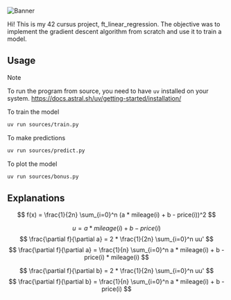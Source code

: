 ![Banner](assets/banner.png)

Hi! This is my 42 cursus project, ft_linear_regression. The objective was to implement the gradient descent algorithm from scratch and use it to train a model.

## Usage

> [!NOTE]
> To run the program from source, you need to have `uv` installed on your system.
> https://docs.astral.sh/uv/getting-started/installation/

To train the model
```bash
uv run sources/train.py
```

To make predictions
```bash
uv run sources/predict.py
```

To plot the model
```bash
uv run sources/bonus.py
```

## Explanations

$$
f(x) = \frac{1}{2n} \sum_{i=0}^n (a * mileage(i) + b - price(i))^2
$$

$$
u = a * mileage(i) + b - price(i)
$$
$$
\frac{\partial f}{\partial a} = 2 * \frac{1}{2n} \sum_{i=0}^n uu'
$$
$$
\frac{\partial f}{\partial a} = \frac{1}{n} \sum_{i=0}^n a * mileage(i) + b - price(i) * mileage(i)
$$

$$
\frac{\partial f}{\partial b} = 2 * \frac{1}{2n} \sum_{i=0}^n uu'
$$
$$
\frac{\partial f}{\partial b} = \frac{1}{n} \sum_{i=0}^n a * mileage(i) + b - price(i)
$$
